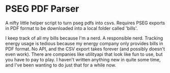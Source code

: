 # PSEG PDF Parser

A nifty little helper script to turn pseg pdfs into csvs. Requires PSEG exports in PDF format to be downloaded into a local folder called 'bills'.

I keep track of all my bills because I'm a nerd. A responsible nerd.
Tracking energy usage is tedious because my energy company only provides bills in PDF format. No API, and the CSV export takes forever (and possibly doesn't even work). There are companies like utilityapi that look like fun to use, but you have to pay to play. I haven't written anything new in quite some time, and I've been wanting to do just that for a while now.
